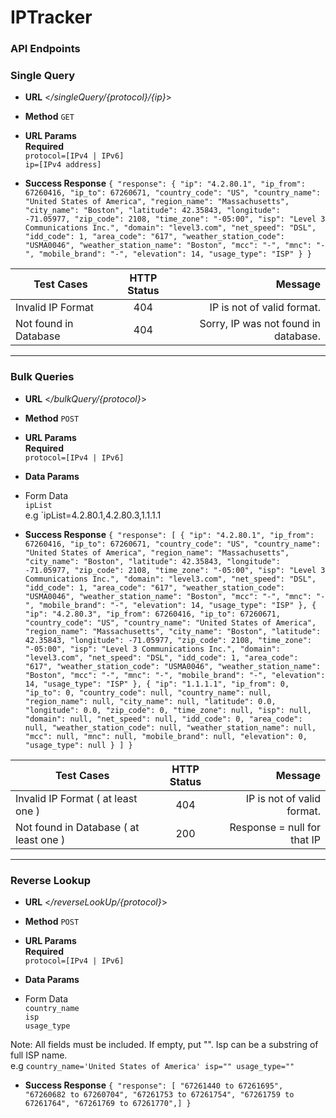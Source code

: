 # IPTracker
### API Endpoints

### Single Query 
* **URL**
<_/singleQuery/{protocol}/{ip}_>

* **Method** 
`GET`

* **URL Params** <br/>
**Required**  <br/>
`protocol=[IPv4 | IPv6]`<br/>
`ip=[IPv4 address]`

* **Success Response** 
`{
    "response": {
        "ip": "4.2.80.1",
        "ip_from": 67260416,
        "ip_to": 67260671,
        "country_code": "US",
        "country_name": "United States of America",
        "region_name": "Massachusetts",
        "city_name": "Boston",
        "latitude": 42.35843,
        "longitude": -71.05977,
        "zip_code": 2108,
        "time_zone": "-05:00",
        "isp": "Level 3 Communications Inc.",
        "domain": "level3.com",
        "net_speed": "DSL",
        "idd_code": 1,
        "area_code": "617",
        "weather_station_code": "USMA0046",
        "weather_station_name": "Boston",
        "mcc": "-",
        "mnc": "-",
        "mobile_brand": "-",
        "elevation": 14,
        "usage_type": "ISP"
    }
}`


| Test Cases      | HTTP Status         | Message  |
| ------------- |:-------------:| -----:|
| Invalid IP Format | 404 | IP is not of valid format. |
| Not found in Database     | 404      | Sorry, IP was not found in database. |

----
### Bulk Queries 
* **URL**
<_/bulkQuery/{protocol}_>

* **Method** 
`POST`


* **URL Params** <br/>
**Required**  <br/>
`protocol=[IPv4 | IPv6]`<br/>

* **Data Params**
* Form Data <br/>
`ipList` <br/> 
e.g `ipList=4.2.80.1,4.2.80.3,1.1.1.1 

* **Success Response** 
`{
    "response": [
        {
            "ip": "4.2.80.1",
            "ip_from": 67260416,
            "ip_to": 67260671,
            "country_code": "US",
            "country_name": "United States of America",
            "region_name": "Massachusetts",
            "city_name": "Boston",
            "latitude": 42.35843,
            "longitude": -71.05977,
            "zip_code": 2108,
            "time_zone": "-05:00",
            "isp": "Level 3 Communications Inc.",
            "domain": "level3.com",
            "net_speed": "DSL",
            "idd_code": 1,
            "area_code": "617",
            "weather_station_code": "USMA0046",
            "weather_station_name": "Boston",
            "mcc": "-",
            "mnc": "-",
            "mobile_brand": "-",
            "elevation": 14,
            "usage_type": "ISP"
        },
        {
            "ip": "4.2.80.3",
            "ip_from": 67260416,
            "ip_to": 67260671,
            "country_code": "US",
            "country_name": "United States of America",
            "region_name": "Massachusetts",
            "city_name": "Boston",
            "latitude": 42.35843,
            "longitude": -71.05977,
            "zip_code": 2108,
            "time_zone": "-05:00",
            "isp": "Level 3 Communications Inc.",
            "domain": "level3.com",
            "net_speed": "DSL",
            "idd_code": 1,
            "area_code": "617",
            "weather_station_code": "USMA0046",
            "weather_station_name": "Boston",
            "mcc": "-",
            "mnc": "-",
            "mobile_brand": "-",
            "elevation": 14,
            "usage_type": "ISP"
        },
        {
            "ip": "1.1.1.1",
            "ip_from": 0,
            "ip_to": 0,
            "country_code": null,
            "country_name": null,
            "region_name": null,
            "city_name": null,
            "latitude": 0.0,
            "longitude": 0.0,
            "zip_code": 0,
            "time_zone": null,
            "isp": null,
            "domain": null,
            "net_speed": null,
            "idd_code": 0,
            "area_code": null,
            "weather_station_code": null,
            "weather_station_name": null,
            "mcc": null,
            "mnc": null,
            "mobile_brand": null,
            "elevation": 0,
            "usage_type": null
        }
    ]
}`

| Test Cases       | HTTP Status         | Message  |
| ------------- |:-------------:| -----:|
| Invalid IP Format ( at least one )  | 404 | IP is not of valid format.  |
| Not found in Database ( at least one )    | 200 | Response = null for that IP |

----
### Reverse Lookup 
* **URL**
<_/reverseLookUp/{protocol}_>

* **Method** 
`POST`


* **URL Params** <br/>
**Required**  <br/>
`protocol=[IPv4 | IPv6]`<br/>

* **Data Params**
* Form Data <br/>
`country_name` <br/> 
`isp` <br/> 
`usage_type` <br/>

Note: All fields must be included. If empty, put "". 
Isp can be a substring of full ISP name. <br/>
e.g `country_name='United States of America' isp="" usage_type=""`


* **Success Response** 
`{
    "response": [
        "67261440 to 67261695",
        "67260682 to 67260704",
        "67261753 to 67261754",
        "67261759 to 67261764",
        "67261769 to 67261770",]
 }`
